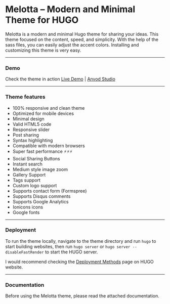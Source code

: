 # Melotta – Modern and Minimal Theme for HUGO

Melotta is a modern and minimal Hugo theme for sharing your ideas. This theme focused on the content, speed, and simplicity. With the help of the sass files, you can easily adjust the accent colors. Installing and customizing this theme is very easy.

* * *

### Demo

Check the theme in action [Live Demo](https://melotta-hugo.netlify.app/) |
[Anvod Studio](https://themeforest.net/user/anvodstudio)

* * *

### Theme features

- 100% responsive and clean theme
- Optimized for mobile devices
- Minimal design
- Valid HTML5 code
- Responsive slider
- Post sharing
- Syntax highlighting
- Compatible with modern browsers
- Super fast performance ⚡⚡⚡
- Social Sharing Buttons
- Instant search
- Medium style image zoom
- Gallery Support
- Tags support
- Custom logo support
- Supports contact form (Formspree)
- Supports Disqus comments
- Supports Google Analytics
- Ionicons icons
- Google fonts

* * *

### Deployment

To run the theme locally, navigate to the theme directory and run `hugo` to start building websites, then run `hugo server` or `hugo server --disableFastRender` to start the HUGO server.

I would recommend checking the [Deployment Methods](https://gohugo.io/hosting-and-deployment/) page on HUGO website.

* * *

### Documentation

Before using the Melotta theme, please read the attached documentation.